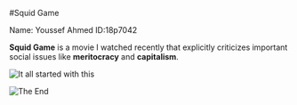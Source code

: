 #Squid Game

Name: Youssef Ahmed
ID:18p7042

**Squid Game** is a movie I watched recently that explicitly criticizes important social issues like **meritocracy** and **capitalism**.

![It all started with this](/media/download.jfif)

![The End](/media/gameover.gif)
